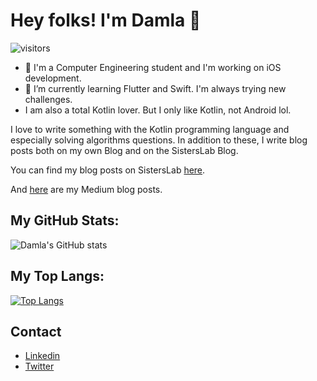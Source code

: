 # Hey folks! I'm Damla 👋

 ![visitors](https://visitor-badge.glitch.me/badge?page_id=damlacim.visitor-badge)
 
 
- 🔭 I'm a Computer Engineering student and I'm working on iOS development. 
- 🌱 I’m currently learning Flutter and Swift. I'm always trying new challenges.
- I am also a total Kotlin lover. But I only like Kotlin, not Android lol.  

I love to write something with the Kotlin programming language and especially solving algorithms questions.
In addition to these, I write blog posts both on my own Blog and on the SistersLab Blog. 

You can find my blog posts on SistersLab [here](https://sisterslab.co/yazar/damla-cim/).

And [here](https://damlacim.medium.com) are my Medium blog posts. 

## My GitHub Stats:

![Damla's GitHub stats](https://github-readme-stats.vercel.app/api?username=damlacim&show_icons=true&theme=tokyonight)

## My Top Langs:


[![Top Langs](https://github-readme-stats.vercel.app/api/top-langs/?username=damlacim&layout=compact)](https://github.com/anuraghazra/github-readme-stats)




## Contact

- [Linkedin](https://www.linkedin.com/in/damla-çim-39b6a2178/)
- [Twitter](https://twitter.com/elowendark)



